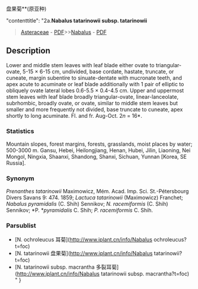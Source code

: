 盘果菊**(原亚种)

 

  "contenttitle": "2a.**Nabalus tatarinowii subsp. tatarinowii**

> [Asteraceae](http://www.iplant.cn/info/Asteraceae?t=foc) - [PDF](http://www.iplant.cn/foc/pdf/Asteraceae.pdf)>>[Nabalus](http://www.iplant.cn/info/Nabalus?t=foc) - [PDF](http://www.iplant.cn/foc/pdf/Nabalus.pdf)

## Description

Lower and middle stem leaves with leaf blade either ovate to triangular-ovate, 5-15 × 6-15 cm, undivided, base cordate, hastate, truncate, or cuneate, margin subentire to sinuate-dentate with mucronate teeth, and apex acute to acuminate or leaf blade additionally with 1 pair of elliptic to obliquely ovate lateral lobes 0.6-5.5 × 0.4-4.5 cm. Upper and uppermost stem leaves with leaf blade broadly triangular-ovate, linear-lanceolate, subrhombic, broadly ovate, or ovate, similar to middle stem leaves but smaller and more frequently not divided, base truncate to cuneate, apex shortly to long acuminate. Fl. and fr. Aug-Oct. 2*n* = 16*.

### Statistics
Mountain slopes, forest margins, forests, grasslands, moist places by water; 500-3000 m. Gansu, Hebei, Heilongjiang, Henan, Hubei, Jilin, Liaoning, Nei Mongol, Ningxia, Shaanxi, Shandong, Shanxi, Sichuan, Yunnan [Korea, SE Russia].

### Synonym
*Prenanthes tatarinowii* Maximowicz, Mém. Acad. Imp. Sci. St.-Pétersbourg Divers Savans 9: 474. 1859; *Lactuca tatarinowii* (Maximowicz) Franchet; *Nabalus pyramidalis* (C. Shih) Sennikov; *N. racemiformis* (C. Shih) Sennikov; *P. **pyramidalis* C. Shih; *P. racemiformis* C. Shih.

### Parsublist

* [N.  ochroleucus  耳菊](http://www.iplant.cn/info/Nabalus ochroleucus?t=foc)
* [N.  tatarinowii  盘果菊](http://www.iplant.cn/info/Nabalus tatarinowii?t=foc)
* [N.  tatarinowii subsp. macrantha  多裂耳菊](http://www.iplant.cn/info/Nabalus tatarinowii subsp. macrantha?t=foc)
"
}